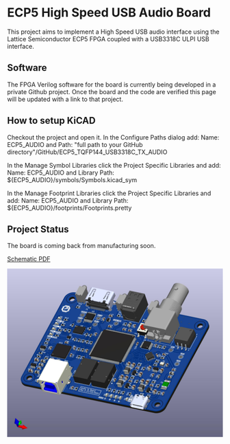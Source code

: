 # ECP5 High Speed USB Audio Board
This project aims to implement a High Speed USB audio interface using the Lattice Semiconductor ECP5 FPGA coupled with a USB3318C ULPI USB interface.

## Software
The FPGA Verilog software for the board is currently being developed in a private Github project. Once the board and the code are verified this page will be updated with a link to that project.

## How to setup KiCAD
Checkout the project and open it. In the Configure Paths dialog add: Name: ECP5_AUDIO and Path: "full path to your GitHub directory"/GitHub/ECP5_TQFP144_USB3318C_TX_AUDIO

In the Manage Symbol Libraries click the Project Specific Libraries and add: Name: ECP5_AUDIO and Library Path: ${ECP5_AUDIO}/symbols/Symbols.kicad_sym

In the Manage Footprint Libraries click the Project Specific Libraries and add: Name: ECP5_AUDIO and Library Path: ${ECP5_AUDIO}/footprints/Footprints.pretty

## Project Status
The board is coming back from manufacturing soon. 

[Schematic PDF](https://github.com/gildobjanschi/ECP5_TQFP144_USB3318C_TX_AUDIO/blob/main/kicad/ECP5%20Audio%20Tx.pdf)

![Board 3D view](https://github.com/gildobjanschi/ECP5_TQFP144_USB3318C_TX_AUDIO/blob/main/ECP5_Audio_Tx.jpg)
